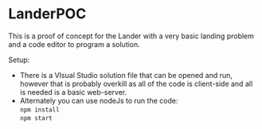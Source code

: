 # LanderPOC

This is a proof of concept for the Lander with a very basic landing problem 
and a code editor to program a solution.

Setup: 
- There is a VIsual Studio solution file that can be opened and run, however 
that is probably overkill as all of the code is client-side and all is needed is 
a basic web-server. 
- Alternately you can use nodeJs to run the code:  
`npm install`  
`npm start`

